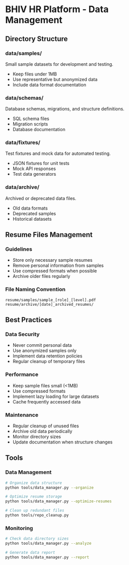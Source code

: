 # BHIV HR Platform - Data Management

## Directory Structure

### data/samples/
Small sample datasets for development and testing.
- Keep files under 1MB
- Use representative but anonymized data
- Include data format documentation

### data/schemas/
Database schemas, migrations, and structure definitions.
- SQL schema files
- Migration scripts
- Database documentation

### data/fixtures/
Test fixtures and mock data for automated testing.
- JSON fixtures for unit tests
- Mock API responses
- Test data generators

### data/archive/
Archived or deprecated data files.
- Old data formats
- Deprecated samples
- Historical datasets

## Resume Files Management

### Guidelines
- Store only necessary sample resumes
- Remove personal information from samples
- Use compressed formats when possible
- Archive older files regularly

### File Naming Convention
```
resume/samples/sample_[role]_[level].pdf
resume/archive/[date]_archived_resumes/
```

## Best Practices

### Data Security
- Never commit personal data
- Use anonymized samples only
- Implement data retention policies
- Regular cleanup of temporary files

### Performance
- Keep sample files small (<1MB)
- Use compressed formats
- Implement lazy loading for large datasets
- Cache frequently accessed data

### Maintenance
- Regular cleanup of unused files
- Archive old data periodically
- Monitor directory sizes
- Update documentation when structure changes

## Tools

### Data Management
```bash
# Organize data structure
python tools/data_manager.py --organize

# Optimize resume storage
python tools/data_manager.py --optimize-resumes

# Clean up redundant files
python tools/repo_cleanup.py
```

### Monitoring
```bash
# Check data directory sizes
python tools/data_manager.py --analyze

# Generate data report
python tools/data_manager.py --report
```
